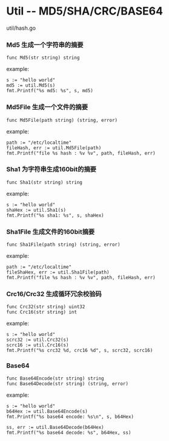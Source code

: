 # Util -- MD5/SHA/CRC/BASE64

util/hash.go

### Md5 生成一个字符串的摘要

```
func Md5(str string) string
```

example:
```
s := "hello world"
md5 := util.Md5(s)
fmt.Printf("%s md5: %s", s, md5)
```

### Md5File 生成一个文件的摘要

```
func Md5File(path string) (string, error)
```

example:
```
path := "/etc/localtime"
fileHash, err := util.Md5File(path)
fmt.Printf("file %s hash : %v %v", path, fileHash, err)
```

### Sha1 为字符串生成160bit的摘要

```
func Sha1(str string) string 
```

example:
```
s := "hello world"
shaHex := util.Sha1(s)
fmt.Printf("%s sha1: %s", s, shaHex)
```

### Sha1File 生成文件的160bit摘要
```
func Sha1File(path string) (string, error)
```

example:
```
path := "/etc/localtime"
fileShaHex, err := util.Sha1File(path)
fmt.Printf("file %s hash : %v %v", path, fileHash, err)
```

### Crc16/Crc32 生成循环冗余校验码

```
func Crc32(str string) uint32 
func Crc16(str string) int
```

example:
```
s := "hello world"
scrc32 := util.Crc32(s)
scrc16 := util.Crc16(s)
fmt.Printf("%s crc32 %d, crc16 %d", s, scrc32, scrc16)
```

### Base64

```
func Base64Encode(str string) string
func Base64Decode(str string) (string, error)
```

example:
```
s := "hello world"
b64Hex := util.Base64Encode(s)
fmt.Printf("%s base64 encode: %s\n", s, b64Hex)

ss, err := util.Base64Decode(b64Hex)
fmt.Printf("%s base64 decode: %s", b64Hex, ss)
```